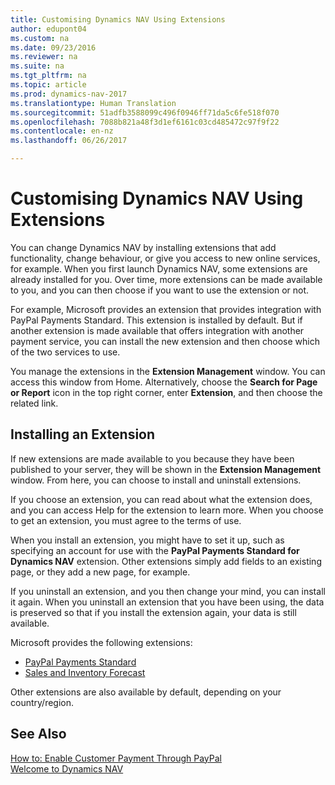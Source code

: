 ```yaml
---
title: Customising Dynamics NAV Using Extensions
author: edupont04
ms.custom: na
ms.date: 09/23/2016
ms.reviewer: na
ms.suite: na
ms.tgt_pltfrm: na
ms.topic: article
ms.prod: dynamics-nav-2017
ms.translationtype: Human Translation
ms.sourcegitcommit: 51adfb3588099c496f0946ff71da5c6fe518f070
ms.openlocfilehash: 7088b821a48f3d1ef6161c03cd485472c97f9f22
ms.contentlocale: en-nz
ms.lasthandoff: 06/26/2017

---
```


# <a name="customizing-dynamics-nav-using-extensions"></a>Customising Dynamics NAV Using Extensions
You can change Dynamics NAV by installing extensions that add functionality, change behaviour, or give you access to new online services, for example.
When you first launch Dynamics NAV, some extensions are already installed for you. Over time, more extensions can be made available to you, and you can then choose if you want to use the extension or not.

For example, Microsoft provides an extension that provides integration with PayPal Payments Standard. This extension is installed by default.
But if another extension is made available that offers integration with another payment service, you can install the new extension and then choose which of the two services to use.  

You manage the extensions in the **Extension Management** window. You can access this window from Home. Alternatively, choose the **Search for Page or Report** icon in the top right corner, enter **Extension**, and then choose the related link.   

## <a name="installing-an-extension"></a>Installing an Extension
If new extensions are made available to you because they have been published to your server, they will be shown in the **Extension Management** window. From here, you can choose to install and uninstall extensions.  

If you choose an extension, you can read about what the extension does, and you can access Help for the extension to learn more. When you choose to get an extension, you must agree to the terms of use.  

When you install an extension, you might have to set it up, such as specifying an account for use with the **PayPal Payments Standard for Dynamics NAV** extension.
Other extensions simply add fields to an existing page, or they add a new page, for example.   

If you uninstall an extension, and you then change your mind, you can install it again. When you uninstall an extension that you have been using, the data is preserved so that if you install the extension again, your data is still available.  

Microsoft provides the following extensions:  
- [PayPal Payments Standard](ui-extensions-paypal-payments-standard.md)  
- [Sales and Inventory Forecast](ui-extensions-sales-forecast.md)  

Other extensions are also available by default, depending on your country/region.

## <a name="see-also"></a>See Also  
[How to: Enable Customer Payment Through PayPal](sales-how-enable-customer-payments-paypal.md)  
[Welcome to Dynamics NAV](across-get-started.md)  

